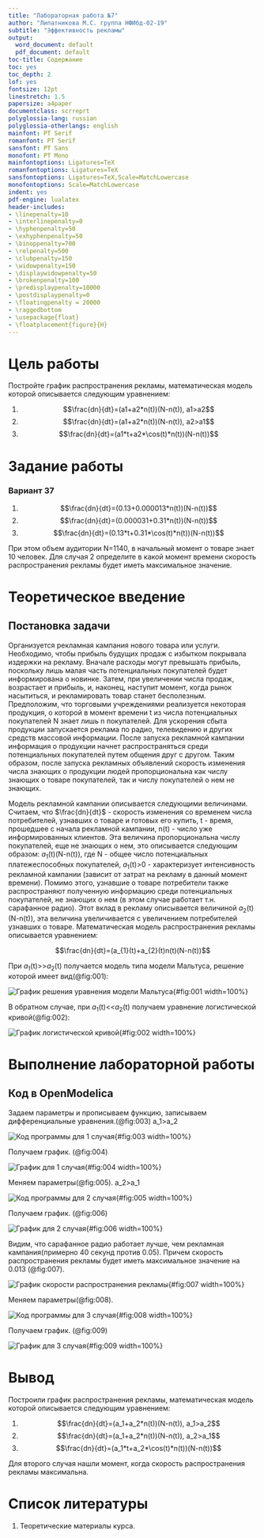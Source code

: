 ```yaml
---
title: "Лабораторная работа №7"
author: "Липатникова М.С. группа НФИбд-02-19"
subtitle: "Эффективность рекламы"
output:
  word_document: default
  pdf_document: default
toc-title: Содержание
toc: yes
toc_depth: 2
lof: yes
fontsize: 12pt
linestretch: 1.5
papersize: a4paper
documentclass: scrreprt
polyglossia-lang: russian
polyglossia-otherlangs: english
mainfont: PT Serif
romanfont: PT Serif
sansfont: PT Sans
monofont: PT Mono
mainfontoptions: Ligatures=TeX
romanfontoptions: Ligatures=TeX
sansfontoptions: Ligatures=TeX,Scale=MatchLowercase
monofontoptions: Scale=MatchLowercase
indent: yes
pdf-engine: lualatex
header-includes:
- \linepenalty=10
- \interlinepenalty=0
- \hyphenpenalty=50
- \exhyphenpenalty=50
- \binoppenalty=700
- \relpenalty=500
- \clubpenalty=150
- \widowpenalty=150
- \displaywidowpenalty=50
- \brokenpenalty=100
- \predisplaypenalty=10000
- \postdisplaypenalty=0
- \floatingpenalty = 20000
- \raggedbottom
- \usepackage{float}
- \floatplacement{figure}{H}
---
```


# Цель работы

Постройте график распространения рекламы, математическая модель которой описывается следующим уравнением:

1. $$\frac{dn}{dt}=(a1+a2*n(t))(N-n(t)), a1>a2$$
2. $$\frac{dn}{dt}=(a1+a2*n(t))(N-n(t)), a2>a1$$
3. $$\frac{dn}{dt}=(a1*t+a2*\cos(t)*n(t))(N-n(t))$$

# Задание работы

### Вариант 37

1. $$\frac{dn}{dt}=(0.13+0.000013*n(t))(N-n(t))$$
2. $$\frac{dn}{dt}=(0.000031+0.31*n(t))(N-n(t))$$
3. $$\frac{dn}{dt}=(0.13*t+0.31*\cos(t)*n(t))(N-n(t))$$

При этом объем аудитории N=1140, в начальный момент о товаре знает 10 человек. Для случая 2 определите в какой момент времени скорость распространения рекламы будет иметь максимальное значение.

# Теоретическое введение

## Постановка задачи

Организуется рекламная кампания нового товара или услуги. Необходимо, чтобы прибыль будущих продаж с избытком покрывала издержки на рекламу. Вначале расходы могут превышать прибыль, поскольку лишь малая часть потенциальных покупателей будет информирована о новинке. Затем, при увеличении числа продаж, возрастает и прибыль, и, наконец, наступит момент, когда рынок насытиться, и рекламировать товар станет бесполезным.
Предположим, что торговыми учреждениями реализуется некоторая продукция, о которой в момент времени t из числа потенциальных покупателей N знает лишь n покупателей. Для ускорения сбыта продукции запускается реклама по радио, телевидению и других средств массовой информации. После запуска рекламной кампании информация о продукции начнет распространяться среди потенциальных покупателей путем общения друг с другом. Таким образом, после запуска рекламных объявлений скорость изменения числа знающих о продукции людей пропорциональна как числу знающих о товаре покупателей, так и числу покупателей о нем не знающих.

Модель рекламной кампании описывается следующими величинами. Считаем, что $\frac{dn}{dt}$ - скорость изменения со временем числа потребителей, узнавших о товаре и готовых его купить, t - время, прошедшее с начала рекламной кампании, n(t) - число уже информированных клиентов. Эта величина пропорциональна числу покупателей, еще не знающих о нем, это описывается следующим образом: $a_1$(t)(N-n(t)), где N - общее число потенциальных платежеспособных покупателей, $a_1$(t)>0 - характеризует интенсивность рекламной кампании (зависит от затрат на рекламу в данный момент времени). Помимо этого, узнавшие о товаре потребители также распространяют полученную информацию среди потенциальных покупателей, не знающих о нем (в этом случае работает т.н. сарафанное радио). Этот вклад в рекламу описывается величиной $a_2$(t)(N-n(t)), эта величина увеличивается с увеличением потребителей узнавших о товаре. Математическая модель распространения рекламы описывается уравнением:

$$\frac{dn}{dt}=(a_{1}(t)+a_{2}(t)n(t)(N-n(t))$$

При $a_1$(t)>>$a_2$(t) получается модель типа модели Мальтуса, решение которой имеет вид(@fig:001):

![График решения уравнения модели Мальтуса](1.png){#fig:001 width=100%}

В обратном случае, при $a_1$(t)<<$a_2$(t) получаем уравнение логистической кривой(@fig:002):

![График логистической кривой](2.png){#fig:002 width=100%}

# Выполнение лабораторной работы

## Код в OpenModelica

Задаем параметры и прописываем функцию, записываем дифференциальные уравнения.(@fig:003) a_1>a_2

![Код программы для 1 случая](1k.png){#fig:003 width=100%}

Получаем график. (@fig:004)

![График для 1 случая](1g.png){#fig:004 width=100%}

Меняем параметры(@fig:005). a_2>a_1

![Код программы для 2 случая](2k.png){#fig:005 width=100%}

Получаем график. (@fig:006)

![График для 2 случая](2g1.png){#fig:006 width=100%}

Видим, что сарафанное радио работает лучше, чем рекламная кампания(примерно 40 секунд против 0.05). Причем скорость распространения рекламы будет иметь максимальное значение на 0.013 (@fig:007).

![График скорости распространения рекламы](2g2.png){#fig:007 width=100%}

Меняем параметры(@fig:008).

![Код программы для 3 случая](3k.png){#fig:008 width=100%}

Получаем график. (@fig:009)

![График для 3 случая](3g.png){#fig:009 width=100%}

# Вывод

Построили график распространения рекламы, математическая модель которой описывается следующим уравнением:

1. $$\frac{dn}{dt}=(a_1+a_2*n(t))(N-n(t)), a_1>a_2$$
2. $$\frac{dn}{dt}=(a_1+a_2*n(t))(N-n(t)), a_2>a_1$$
3. $$\frac{dn}{dt}=(a_1*t+a_2*\cos(t)*n(t))(N-n(t))$$

Для второго случая нашли момент, когда скорость распространения рекламы максимальна.

# Список литературы

1. Теоретические материалы курса.
